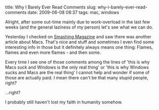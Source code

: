 title: Why I Barely Ever Read Comments
slug: why-i-barely-ever-read-comments
date: 2009-06-08 08:37
tags: mac, windows

Alright, after some out-time mainly due to work-overload in the last few weeks (and the general laziness of my person) let's see what we can do.

Yesterday I checked on [Smashing Magazine](www.smashingmagazine.com) and saw there was another article about Macs. That's nice and stuff and sometimes I even find some interesting info in those but it definitely always means one thing: Flames, flames and even more flames - and then some.

Every time I see one of those comments among the lines of 'this is why Macs suck and Windows is the only real thing' or 'this is why Windows sucks and Macs are the real thing' I cannot help and wonder if some of those are actually paid. I mean there can't be that many stupid people, right?

…right?

I probably still haven't lost my faith in humanity somehow.
